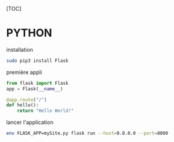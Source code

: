 [TOC]


# PYTHON

installation


```bash
sudo pip3 install Flask
```

première appli


```python
from flask import Flask
app = Flask(__name__)

@app.route("/")
def hello():
    return "Hello World!"
```

lancer l'application

```bash
env FLASK_APP=mySite.py flask run --host=0.0.0.0 --port=8000
```
